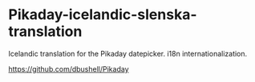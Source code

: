 # Pikaday-icelandic-slenska-translation
Icelandic translation for the Pikaday datepicker. i18n internationalization.

https://github.com/dbushell/Pikaday
